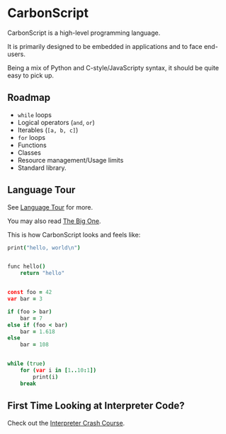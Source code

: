 # CarbonScript

CarbonScript is a high-level programming language.

It is primarily designed to be embedded in applications and to face
end-users.

Being a mix of Python and C-style/JavaScripty syntax, it should be quite
easy to pick up.

## Roadmap

- `while` loops
- Logical operators (`and`, `or`)
- Iterables (`[a, b, c]`)
- `for` loops
- Functions
- Classes
- Resource management/Usage limits
- Standard library.

## Language Tour

See [Language Tour](docs/language-tour.md) for more.

You may also read [The Big One](tests/fixtures/the_big_one.cbn).

This is how CarbonScript looks and feels like:

```coffee
print("hello, world\n")


func hello()
    return "hello"


const foo = 42
var bar = 3

if (foo > bar)
    bar = 7
else if (foo < bar)
    bar = 1.618
else
    bar = 108


while (true)
    for (var i in [1..10:1])
        print(i)
    break
```

## First Time Looking at Interpreter Code?

Check out the [Interpreter Crash Course](docs/interpreter-crash-course.md).
